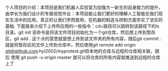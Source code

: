 个人项目的介绍：本项目是我们机器人实验室为加强大一新生的自身能力的提升，由学长为我们设计的专属视觉作业：本项目能让我们更好的理解人工智能在我们现实生活中的应用，真正的让我们学而致用，在机器的制造与控制方面夯实了坚实的基础.
下面我来介绍下上传所应用的一些指令：cd+路径可以跳转到该路径下的ls目录。git init 该命令是将该文件项目初始化为一个git仓库，然后想上传到暂存区，git add . 这个点的意思就是想上传到该文件夹的所有内容，随后git commit .就是将暂存区的文件上传到仓库中，然后使用git remote add origin git@github.com:hyl2002/myprotest.git将本地的仓库与远程的仓库相关联，随后
使用 git push -u origin master 就可以将仓库的所有内容就推送到远程的仓库上了